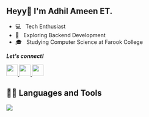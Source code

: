 ## Heyy👋 I'm Adhil Ameen ET.

- 💻 &nbsp; Tech Enthusiast<br>
- 🌱 &nbsp; Exploring Backend Development <br>
- 🎓 &nbsp; Studying Computer Science at Farook College <br>

<p>
  <b><i>Let's connect!</i></p> 
  <a href="https://twitter.com/adhilameenet" target="_blank">
    <img height="30" src="https://img.shields.io/badge/twitter-blue.svg?&style=for-the-badge&logo=twitter&logoColor=white" />
  </a>
  <a href="mailto:adhilameenet@gmail.com" target="_blank">
    <img height="30" src = "https://img.shields.io/badge/gmail-c14438?&style=for-the-badge&logo=gmail&logoColor=white" />
  </a>
  <a href="https://www.linkedin.com/in/adhilameenet/" target="_blank">
    <img height="30" src="https://img.shields.io/badge/linkedin-blue.svg?&style=for-the-badge&logo=linkedin&logoColor=white" />
  </a>
</p>
<h2>👨‍💻 Languages and Tools</h2>
<p>
  <a href="https://skillicons.dev">
    <img src="https://skillicons.dev/icons?i=bash,bootstrap,c,cpp,codepen,css,discord,express,figma,firebase,git,github,heroku,html,ai,java,js,jquery,linux,md,mongodb,mysql,netlify,nodejs,ps,php,powershell,py,stackoverflow,tailwind,vscode&perline=8&theme=light" />
  </a>
</p>
